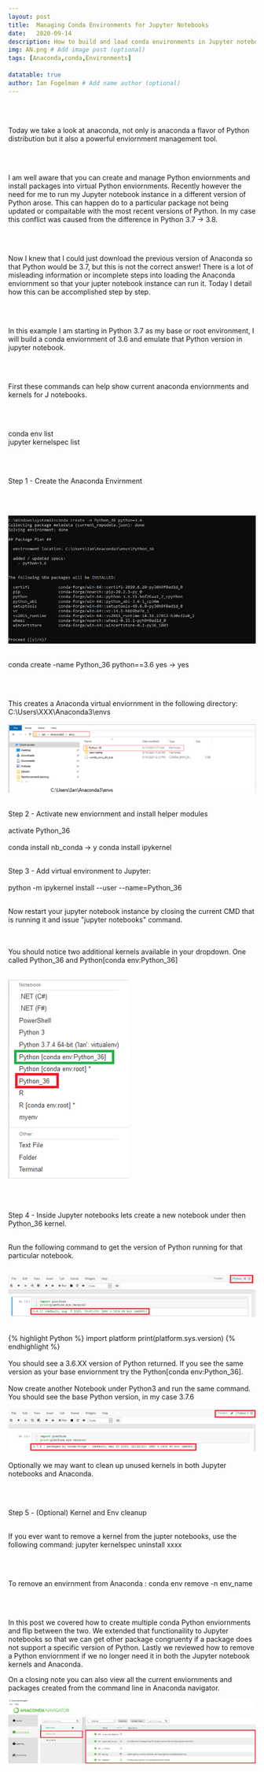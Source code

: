 ```yaml
---
layout: post
title:  Managing Conda Environments for Jupyter Notebooks
date:   2020-09-14
description: How to build and load conda environments in Jupyter notebooks
img: AN.png # Add image post (optional)
tags: [Anaconda,conda,Environments]

datatable: true
author: Ian Fogelman # Add name author (optional)
---
```


<meta property="og:title" content="Managing Conda Environments for Jupyter Notebooks">
<meta property="og:description" content="A blog by Ian Fogelman.">
<meta property="og:image" content="https://repository-images.githubusercontent.com/190807493/a3610e80-bed1-11e9-87ac-2a4f0aa3b2ee">
<meta property="og:url" content="https://repository-images.githubusercontent.com/190807493/a3610e80-bed1-11e9-87ac-2a4f0aa3b2ee">

<br>
<br>

Today we take a look at anaconda, not only is anaconda a flavor of Python distribution but it also a powerful enviornment management tool.

<br>
<br>

I am well aware that you can create and manage Python enviornments and install packages into virtual Python enviornments.
Recently however the need for me to run my Jupyter notebook instance in a different version of Python arose.
This can happen do to a particular package not being updated or compaitable with the most recent versions of Python.
In my case this conflict was caused from the difference in Python 3.7 -> 3.8.

<br>
<br>

Now I knew that I could just download the previous version of Anaconda so that Python would be 3.7, but this is not the correct answer!
There is a lot of misleading information or incomplete steps into loading the Anaconda enviornment so that your jupter notebook instance can run it.
Today I detail how this can be accomplished step by step.

<br>
<br>

In this example I am starting in Python 3.7 as my base or root environment, I will build a conda enviornment of 3.6 and emulate that Python version in jupyter notebook.

<br>
<br>

First these commands can help show current anaconda enviornments and kernels for J notebooks.

<br>
<br>


conda env list
<br>
jupyter kernelspec list


<br>
<br>

Step 1 - Create the Anaconda Envirnment

<br>
<br>

![](/assets/img/MCE1.png)
<br>
<br>

conda create -name Python_36 python==3.6
yes -> yes

<br>
<br>

This creates a Anaconda virtual enviornment in the following directory: C:\Users\XXX\Anaconda3\envs
<br>
<br>
![](/assets/img/MCE2.png)
<br>
<br>

Step 2 - Activate new enviornment and install helper modules
<br>
<br>
activate Python_36
<br>
<br>
conda install nb_conda -> y
conda install ipykernel
<br>
<br>

Step 3 - Add virtual environment to Jupyter:
<br>
<br>
python -m ipykernel install --user --name=Python_36
<br>
<br>

Now restart your jupyter notebook instance by closing the current CMD that is running it and issue "jupyter notebooks" command.

<br>
<br>
You should notice two additional kernels available in your dropdown.
One called Python_36 and Python[conda env:Python_36]

<br>
<br>

![](/assets/img/MCE3.png)

<br>
<br>

Step 4 - Inside Jupyter notebooks lets create a new notebook under then Python_36 kernel.
<br>
<br>

Run the following command to get the version of Python running for that particular notebook.
<br>
<br>

![](/assets/img/MCE4.png)
<br>
<br>

{% highlight Python %} 
import platform
print(platform.sys.version)
{% endhighlight %}
<br>
<br>
You should see a 3.6.XX version of Python returned.
If you see the same version as your base enviornment try the Python[conda env:Python_36].
<br>
<br>
Now create another Notebook under Python3 and run the same command.
You should see the base Python version, in my case 3.7.6
<br>
<br>
![](/assets/img/MCE5.png)
<br>
<br>
Optionally we may want to clean up unused kernels in both Jupyter notebooks and Anaconda.

<br>
<br>

Step 5 - (Optional) Kernel and Env cleanup
<br>
<br>

If you ever want to remove a kernel from the jupter notebooks, use the following command:
jupyter kernelspec uninstall xxxx

<br>
<br>

To remove an envirnment from Anaconda :
conda env remove -n env_name

<br>
<br>

In this post we covered how to create multiple conda Python enviornments and flip between the two.
We extended that functionaility to Jupyter notebooks so that we can get other package congruenty if a package does not support a specific version of Python.
Lastly we reviewed how to remove a Python enviornment if we no longer need it in both the Jupyter notebook kernels and Anaconda.

On a closing note you can also view all the current enviornments and packages created from the command line in Anaconda navigator.

![](/assets/img/MCE6.png)
